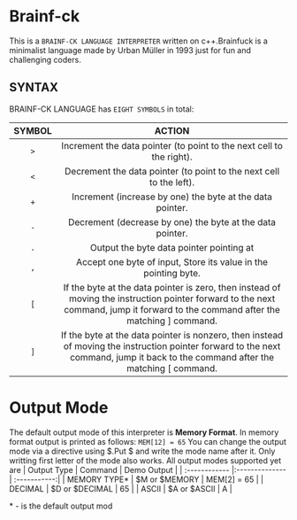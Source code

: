 # Brainf-ck
This is a `BRAINF-CK LANGUAGE INTERPRETER` written on c++.Brainfuck is a minimalist language made by Urban Müller in 1993 just for fun and challenging coders.

## SYNTAX
BRAINF-CK LANGUAGE has `EIGHT SYMBOLS` in total:

| SYMBOL | ACTION        |
|:------:|:--------------:| 
| `>`  | Increment the data pointer (to point to the next cell to the right).
| `<`    | Decrement the data pointer (to point to the next cell to the left).
| `+`    | Increment (increase by one) the byte at the data pointer.
| `-`    | Decrement (decrease by one) the byte at the data pointer.
| `.`    | Output the byte data pointer pointing at
| `,`    | Accept one byte of input, Store its value in the pointing byte.
| `[`    | If the byte at the data pointer is zero, then instead of moving the instruction pointer forward to the next command, jump it forward to the command after the matching ] command.
| `]`    | If the byte at the data pointer is nonzero, then instead of moving the instruction pointer forward to the next command, jump it back to the command after the matching [ command.

# Output Mode
The default output mode of this interpreter is __Memory Format__. In memory format output is printed as follows:
```MEM[12] = 65```
You can change the output mode via a directive using $.Put $ and write the mode name after it. Only writting first letter of the mode also works. All output modes supported yet are 
| Output Type   | Command        | Demo Output  |
| :------------ |:-------------- | :-----------:|
| MEMORY TYPE*  | $M or $MEMORY  | MEM[2] = 65  |
| DECIMAL       | $D or $DECIMAL |      65      |
| ASCII         | $A or $ASCII   |       A      |

\* - is the default output mod


